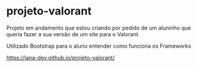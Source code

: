 # projeto-valorant
Projeto em andamento que estou criando por pedido de um aluninho que queria fazer a sua versão de um site para o Valorant.

Utilizado Bootstrap para o aluno entender como funciona os Frameworks

https://jana-dev.github.io/projeto-valorant/
